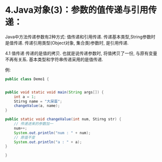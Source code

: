 4.Java对象(3)：参数的值传递与引用传递：
===

Java中方法传递参数有2种方式: 值传递和引用传递.
传递基本类型,String参数时是值传递.
传递引用类型(Object对象, 集合类)参数时, 是引用传递.

4.1 值传递
传递的是值的拷贝. 也就是说传递参数时, 将值拷贝了一份, 与原有变量不再有关系.
基本类型和字符串传递采用的是值传递.

例:
```java
public class Demo1 {


public void static void main(String args[]) {
	int a = 1;
	Stirng name = "大屎蛋";
	changeValue(a, name);
}

public static void changeValue(int num, Stirng str) {
	// 传递进来的参数加一
	num++;
	System.out.println("num : " + num);
	// 原值不变
	System.out.println("a : " + a);
}

}


```